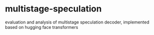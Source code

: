 # multistage-speculation
evaluation and analysis of multistage speculation decoder, implemented based on hugging face transformers
